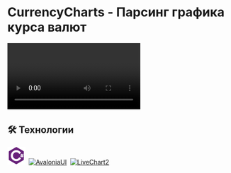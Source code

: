 # CurrencyCharts - Парсинг графика курса валют

<video src="https://user-images.githubusercontent.com/61462657/175758477-ec25e559-6a50-48a8-be94-11a8449d2061.mp4" ></video>

## :hammer_and_wrench: Технологии
<div>
  <a href="https://docs.microsoft.com/ru-ru/dotnet/csharp/"><img src="https://github.com/devicons/devicon/blob/master/icons/csharp/csharp-plain.svg" title="C#" alt="C#" width="40" height="40"/></a>&nbsp;
  <a href="https://avaloniaui.net/"><img src="https://user-images.githubusercontent.com/61462657/159106075-4cfa3729-9d4f-4cba-a193-b5c41b3df7a8.svg"  title="AvaloniaUI" alt="AvaloniaUI" width="40" height="40"/></a>&nbsp;
  <a href="https://github.com/beto-rodriguez/LiveCharts2"><img src="https://user-images.githubusercontent.com/61462657/160230273-15d9b02c-608e-4c8d-a25c-afe136618065.png"  title="LiveChart2" alt="LiveChart2" width="40" height="40"/></a>&nbsp;
</div>
